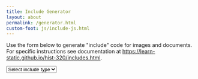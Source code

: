 ```yaml
---
title: Include Generator
layout: about
permalink: /generator.html
custom-foot: js/include-js.html
---
```


<div class="row justify-content-center">
  <div class="col-md-6">
    <p>Use the form below to generate "include" code for images and documents. For specific instructions see documentation at <a href="https://learn-static.github.io/hist-320/includes.html">https://learn-static.github.io/hist-320/includes.html</a>.</p>
    <div class="form-group pt-3">
    <select class="custom-select" id="include-type">
        <option value="">Select include type</option>
        <option value="image">Image</option>
        <option value="pdf">PDF</option>
    </select>
    </div>
    <div id="form-content"></div>
  </div>
  <div class="col-md-10">
    <div id="include-output" class="pt-4"></div>
  </div>
</div>
